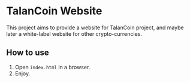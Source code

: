 # TalanCoin Website
This project aims to provide a website for TalanCoin project, and maybe later a white-label website for other crypto-currencies.

## How to use
1. Open `index.html` in a browser.
2. Enjoy.
